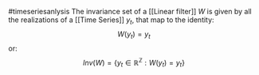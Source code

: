 #timeseriesanlysis 
The invariance set of a [[Linear filter]] $W$ is given by all the realizations of a [[Time Series]] $y_{t}$, that map to the identity:
$$
W(y_{t}) = y_{t}
$$
or:
$$
Inv(W)= \{y_{t}\in \mathbb{R}^\mathbb{Z}: W(y_{t}) = y_{t}\}
$$

